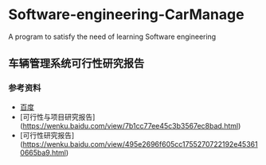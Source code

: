 # Software-engineering-CarManage
A program to satisfy the need of learning Software engineering

## 车辆管理系统可行性研究报告



### 参考资料
* [百度](http://baidu.com)
* [可行性与项目研究报告] (https://wenku.baidu.com/view/7b1cc77ee45c3b3567ec8bad.html)
* [可行性研究报告] (https://wenku.baidu.com/view/495e2696f605cc1755270722192e453610665ba9.html)
